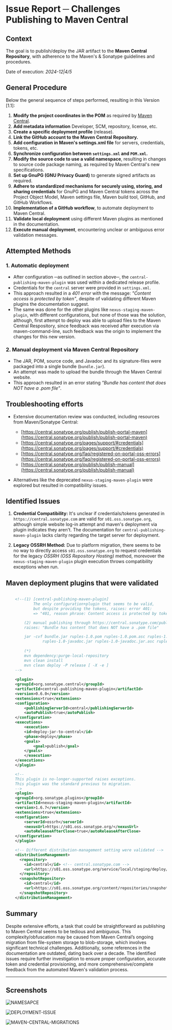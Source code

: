# Issue Report ─ Challenges Publishing to Maven Central

## Context

The goal is to publish/deploy the JAR artifact to the **Maven Central Repository**, with adherence to the Maven's & Sonatype guidelines and procedures.

Date of execution: *2024-12|4/5*

## General Procedure 

Below the general sequence of steps performed, resulting in this Version [1.1]:


1. **Modify the project coordinates in the POM** as required by  [Maven Central](https://central.sonatype.com).
2. **Add metadata information** Developer, SCM, repository, license, etc.  
3. **Create a specific deployment profile** (release).  
4. **Link the GitHub account to the Maven Central Repository.**  
5. **Add configuration in Maven's settings.xml file** for servers, credentials, tokens, etc.  
6. **Synchronize configuration between `settings.xml` and `POM.xml`.**  
7. **Modify the source code to use a valid namespace**, resulting in changes to source code package naming, as required by Maven Central's new specifications.  
8. **Set up GnuPG (GNU Privacy Guard)** to generate signed artifacts as required.  
9. **Adhere to standardized mechanisms for securely using, storing, and sharing credentials** for GnuPG and Maven Central tokens across the Project Object Model, Maven settings file, Maven build tool, GitHub, and GitHub Workflows.  
10. **Implementation of a GitHub workflow**, to automate deployment to Maven Central.  
11. **Validate local deployment** using different Maven plugins as mentioned in the documentation.  
12. **Execute manual deployment**, encountering unclear or ambiguous error validation messages.

## Attempted Methods

### 1. Automatic deployment

   - After configuration ─as outlined in section above─, the `central-publishing-maven-plugin` was used within a dedicated release profile.
   - Credentials for the `central` server were provided in `settings.xml`.
   - This approach resulted in a *401 error* with the message: *"Content access is protected by token"*, despite of validating different Maven plugins the documentation suggest.
   - The same was done for the other plugins like `nexus-staging-maven-plugin`, with different configurations, but none of those was the solution, although, first attempt to deploy was able to upload files to the Maven Central Respository, since feedback was received after execution via maven-command-line, such feedback was the origin to implement the changes for this new version.


### 2. Manual deployment via Maven Central Repository

   - The JAR, POM, source code, and Javadoc and its signature-files were packaged into a single bundle (`bundle.jar`).
   - An attempt was made to upload the bundle through the Maven Central website.
   - This approach resulted in an error stating *"Bundle has content that does NOT have a .pom file"*.

## Troubleshooting efforts

- Extensive documentation review was conducted, including resources from Maven/Sonatype Central:

    - [https://central.sonatype.org/publish/publish-portal-maven](https://central.sonatype.org/publish/publish-portal-maven)
    - [https://central.sonatype.org/pages/support/#credentials](https://central.sonatype.org/pages/support/#credentials)
    - [https://central.sonatype.org/faq/registered-on-portal-oss-errors](https://central.sonatype.org/faq/registered-on-portal-oss-errors)
    - [https://central.sonatype.org/publish/publish-manual](https://central.sonatype.org/publish/publish-manual)

- Alternatives like the deprecated `nexus-staging-maven-plugin` were explored but resulted in compatibility issues.

## Identified Issues

1. **Credential Compatibility:** It's unclear if credentials/tokens generated in `https://central.sonatype.com` are valid for `s01.oss.sonatype.org`, although simple website log-in attempt and maven's deployment via plugin indicates they aren't. The documentation for `central-publishing-maven-plugin` lacks clarity regarding the target server for deployment.

2. **Legacy OSSRH Method:** Due to platform migration, there seems to be no way to directly access `s01.oss.sonatype.org` to request credentials for the legacy *OSSRH (OSS Repository Hosting)* method, morevover the `nexus-staging-maven-plugin` plugin execution throws compatibility exceptions when run.


## Maven deployment plugins that were validated

```xml    

    <!--(1) [central-publishing-maven-plugin]
            The only configuration+plugin that seems to be valid, 
            but despite providing the tokens, raises: error 401:
            => "401, reason phrase: Content access is protected by token"

        (2) manual publishing through https://central.sonatype.com/publishing
        raises: "Bundle has content that does NOT have a .pom file"

        jar -cvf bundle.jar ruples-1.0.pom ruples-1.0.pom.asc ruples-1.0.jar ruples-1.0.jar.asc 
                ruples-1.0-javadoc.jar ruples-1.0-javadoc.jar.asc ruples-1.0-sources.jar ruples-1.0-sources.jar.asc 
        
        (*)
        mvn dependency:purge-local-repository
        mvn clean install
        mvn clean deploy -P release [ -X -e ] 
    -->
    
    <plugin>
    <groupId>org.sonatype.central</groupId>
    <artifactId>central-publishing-maven-plugin</artifactId>
    <version>0.6.0</version>
    <extensions>true</extensions>
    <configuration>
        <publishingServerId>central</publishingServerId>
        <autoPublish>true</autoPublish>
    </configuration>
    <executions>
        <execution>
        <id>deploy-jar-to-central</id>
        <phase>deploy</phase>
        <goals>
            <goal>publish</goal>
        </goals>
        </execution>
    </executions>
    </plugin>

    <!-- 
    This plugin is no-longer-supported raises exceptions.
    This plugin was the standard previous to migration.
    -->
    <plugin> 
    <groupId>org.sonatype.plugins</groupId>
    <artifactId>nexus-staging-maven-plugin</artifactId>
    <version>1.6.7</version>
    <extensions>true</extensions>
    <configuration>
        <serverId>ossrh</serverId>
        <nexusUrl>https://s01.oss.sonatype.org/</nexusUrl>
        <autoReleaseAfterClose>true</autoReleaseAfterClose>
    </configuration>
    </plugin>    

    <!-- Different distribution-management setting were validated -->
    <distributionManagement>
      <repository>
        <id>central</id> <!-- central.sonatype.com -->
        <url>https://s01.oss.sonatype.org/service/local/staging/deploy/maven2/</url>
      </repository>
      <snapshotRepository>
        <id>central</id>
        <url>https://s01.oss.sonatype.org/content/repositories/snapshots</url>
      </snapshotRepository>
    </distributionManagement>
```

## Summary

Despite extensive efforts, a task that could be straightforward as publishing to Maven Central seems to be tedious and ambiguous. This complexity/obfuscation may be caused from Maven Central’s ongoing migration from file-system storage to blob-storage, which involves significant technical challenges. Additionally, some references in the documentation are outdated, dating back over a decade. The identified issues require further investigation to ensure proper configuration, accurate token and credential provisioning, and more comprehensive/complete feedback from the automated Maven's validation process.


___


## Screenshots


![NAMESAPCE](./images/maven-central-name-space.png "NAMESAPCE")


![DEPLOYMENT-ISSUE](./images/bundle-deploy-to-mavenc-issue.png "DEPLOYMENT-ISSUE")

![MAVEN-CENTRAL-MIGRATIONS](./images/maven-central-migrations.png "MAVEN-CENTRAL-MIGRATIONS")

